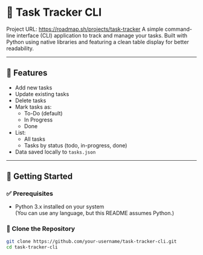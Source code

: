 # 📝 Task Tracker CLI

Project URL: https://roadmap.sh/projects/task-tracker
A simple command-line interface (CLI) application to track and manage your tasks. Built with Python using native libraries and featuring a clean table display for better readability.

---

## 📌 Features

- Add new tasks
- Update existing tasks
- Delete tasks
- Mark tasks as:
  - To-Do (default)
  - In Progress
  - Done
- List:
  - All tasks
  - Tasks by status (todo, in-progress, done)
- Data saved locally to `tasks.json`

---

## 🚀 Getting Started

### ✅ Prerequisites

- Python 3.x installed on your system  
  (You can use any language, but this README assumes Python.)

### 📂 Clone the Repository

```bash
git clone https://github.com/your-username/task-tracker-cli.git
cd task-tracker-cli
